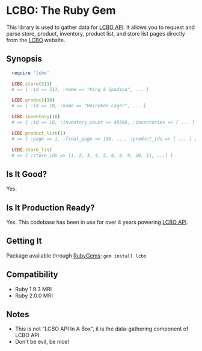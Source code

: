 # LCBO: The Ruby Gem

This library is used to gather data for [LCBO API](http://lcboapi.com). It
allows you to request and parse store, product, inventory, product list, and
store list pages directly from the [LCBO](http://lcbo.com) website.

## Synopsis

```ruby
  require 'lcbo'

  LCBO.store(511)
  # => { :id => 511, :name => "King & Spadina", ... }

  LCBO.product(18)
  # => { :id => 18, :name => "Heineken Lager", ... }

  LCBO.inventory(18)
  # => { :id => 18, :inventory_count => 40398, :inventories => [ ... ] }

  LCBO.product_list(1)
  # => { :page => 1, :final_page => 108, ..., :product_ids => [ ... ] }

  LCBO.store_list
  # => { :store_ids => [1, 2, 3, 4, 5, 6, 8, 9, 10, 11, ...] }
```

## Is It Good?

Yes.

## Is It Production Ready?

Yes. This codebase has been in use for over 4 years powering [LCBO API](http://lcboapi.com).

## Getting It

Package available through [RubyGems](http://rubygems.org/gems/lcbo): `gem install lcbo`

## Compatibility

* Ruby 1.9.3 MRI
* Ruby 2.0.0 MRI

## Notes

 * This is not "LCBO API In A Box", it is the data-gathering component of LCBO API.
 * Don't be evil, be nice!
